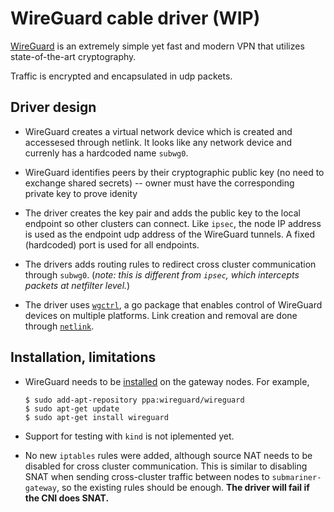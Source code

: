 # WireGuard cable driver (WIP)

[WireGuard](https://www.wireguard.com "Wireguard homepage") is an extremely simple yet fast and modern VPN that utilizes state-of-the-art cryptography. 

Traffic is encrypted and encapsulated in udp packets.

## Driver design

- WireGuard creates a virtual network device which is created and accessesed through netlink. It looks like any network device and currenly has a hardcoded name `subwg0`.

- WireGuard identifies peers by their cryptographic public key (no need to exchange shared secrets) -- owner must have the corresponding private key to prove idenity

- The driver creates the key pair and adds the public key to the local endpoint so other clusters can connect. Like `ipsec`, the node IP address is used as the endpoint udp address of the WireGuard tunnels. A fixed (hardcoded) port is used for all endpoints.

- The drivers adds routing rules to redirect cross cluster communication through `subwg0`. (*note: this is different from `ipsec`, which intercepts packets at netfilter level.*)

- The driver uses [`wgctrl`](https://github.com/WireGuard/wgctrl-go "WgCtrl github"), a go package that enables control of WireGuard devices on multiple platforms. Link creation and removal are done through [`netlink`](https://github.com/vishvananda/netlink "Netlink github").

## Installation, limitations

- WireGuard needs to be [installed](https://www.wireguard.com/install "WireGuard installation instructions") on the gateway nodes. For example, 
  ```ShellSession
  $ sudo add-apt-repository ppa:wireguard/wireguard
  $ sudo apt-get update
  $ sudo apt-get install wireguard
  ```
- Support for testing with `kind` is not iplemented yet. 

- No new `iptables` rules were added, although source NAT needs to be disabled for cross cluster communication. This is similar to disabling SNAT when sending cross-cluster traffic between nodes to `submariner-gateway`, so the existing rules should be enough.
  **The driver will fail if the CNI does SNAT.**
  ```
  
  
